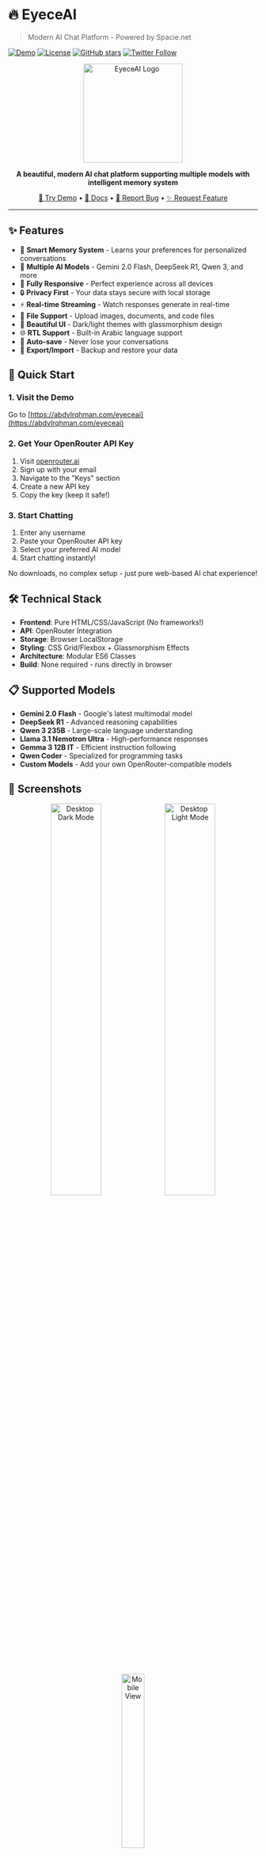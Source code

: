 # 🔥 EyeceAI

> Modern AI Chat Platform - Powered by Spacie.net

[![Demo](https://img.shields.io/badge/Demo-Live-success)](https://abdvlrqhman.com/eyeceai)
[![License](https://img.shields.io/badge/License-MIT-blue.svg)](LICENSE)
[![GitHub stars](https://img.shields.io/github/stars/abdvlrqhman/EyeceAI.svg)](https://github.com/abdvlrqhman/EyeceAI/stargazers)
[![Twitter Follow](https://img.shields.io/twitter/follow/yourhandle?style=social)](https://twitter.com/yourhandle)

<div align="center">
  <img src="assets/logo.png" alt="EyeceAI Logo" width="200"/>
  
  **A beautiful, modern AI chat platform supporting multiple models with intelligent memory system**
  
  [🚀 Try Demo](https://abdvlrqhman.com/eyeceai) • [📖 Docs](https://github.com/abdvlrqhman/EyeceAI/wiki) • [🐛 Report Bug](https://github.com/abdvlrqhman/EyeceAI/issues) • [✨ Request Feature](https://github.com/abdvlrqhman/EyeceAI/issues)
</div>

---

## ✨ Features

- 🧠 **Smart Memory System** - Learns your preferences for personalized conversations
- 🎯 **Multiple AI Models** - Gemini 2.0 Flash, DeepSeek R1, Qwen 3, and more
- 📱 **Fully Responsive** - Perfect experience across all devices
- 🔒 **Privacy First** - Your data stays secure with local storage
- ⚡ **Real-time Streaming** - Watch responses generate in real-time
- 📂 **File Support** - Upload images, documents, and code files
- 🎨 **Beautiful UI** - Dark/light themes with glassmorphism design
- 🌐 **RTL Support** - Built-in Arabic language support
- 💾 **Auto-save** - Never lose your conversations
- 🔄 **Export/Import** - Backup and restore your data

## 🚀 Quick Start

### 1. Visit the Demo
Go to [https://abdvlrqhman.com/eyeceai](https://abdvlrqhman.com/eyeceai)

### 2. Get Your OpenRouter API Key
1. Visit [openrouter.ai](https://openrouter.ai)
2. Sign up with your email
3. Navigate to the "Keys" section
4. Create a new API key
5. Copy the key (keep it safe!)

### 3. Start Chatting
1. Enter any username
2. Paste your OpenRouter API key
3. Select your preferred AI model
4. Start chatting instantly!

No downloads, no complex setup - just pure web-based AI chat experience!

## 🛠️ Technical Stack

- **Frontend**: Pure HTML/CSS/JavaScript (No frameworks!)
- **API**: OpenRouter Integration
- **Storage**: Browser LocalStorage
- **Styling**: CSS Grid/Flexbox + Glassmorphism Effects
- **Architecture**: Modular ES6 Classes
- **Build**: None required - runs directly in browser

## 📋 Supported Models

- **Gemini 2.0 Flash** - Google's latest multimodal model
- **DeepSeek R1** - Advanced reasoning capabilities
- **Qwen 3 235B** - Large-scale language understanding
- **Llama 3.1 Nemotron Ultra** - High-performance responses
- **Gemma 3 12B IT** - Efficient instruction following
- **Qwen Coder** - Specialized for programming tasks
- **Custom Models** - Add your own OpenRouter-compatible models

## 📱 Screenshots

<div align="center">
  <img src="assets/screenshots/desktop-dark.png" alt="Desktop Dark Mode" width="45%"/>
  <img src="assets/screenshots/desktop-light.png" alt="Desktop Light Mode" width="45%"/>
  <img src="assets/screenshots/mobile.png" alt="Mobile View" width="30%"/>
</div>

## 🎯 Key Features Deep Dive

### Memory System
EyeceAI automatically learns from your conversations:
- **Name Recognition** - Remembers your name and uses it naturally
- **Preference Learning** - Tracks what you like and dislike
- **Custom Instructions** - Set specific behavior guidelines
- **Context Awareness** - Uses memory to provide relevant responses

### File Support
Upload and discuss various file types:
- **Images** - PNG, JPG, GIF, WebP
- **Documents** - PDF, TXT, MD
- **Code Files** - JS, Python, HTML, CSS, JSON
- **Data Files** - CSV for analysis

### Responsive Design
- **Mobile-First** - Optimized touch interface
- **Tablet Support** - Perfect for medium screens
- **Desktop Power** - Full feature set on large screens
- **PWA Ready** - Install as a native app

## 🔧 Local Development

```bash
# Clone the repository
git clone https://github.com/abdvlrqhman/EyeceAI.git

# Navigate to directory
cd EyeceAI

# Serve locally (any HTTP server)
python -m http.server 8000
# or
npx serve .
# or simply open index.html in your browser
```

## 📚 Documentation

- [Getting Started Guide](docs/getting-started.md)
- [Memory System](docs/memory-system.md)
- [API Integration](docs/api-integration.md)
- [Customization](docs/customization.md)
- [Troubleshooting](docs/troubleshooting.md)

## 🤝 Contributing

Contributions are welcome! Please feel free to submit a Pull Request.

1. Fork the repository
2. Create your feature branch (`git checkout -b feature/AmazingFeature`)
3. Commit your changes (`git commit -m 'Add some AmazingFeature'`)
4. Push to the branch (`git push origin feature/AmazingFeature`)
5. Open a Pull Request

## 📝 Changelog

### v1.0.0 (Current)
- Initial release
- Multi-model AI chat support
- Smart memory system
- File upload capabilities
- Responsive design
- Dark/light themes
- RTL language support

## 🐛 Known Issues

- Large files (>10MB) may cause performance issues
- Some older browsers may not support all features
- Mobile keyboard may cover input on some devices

## 🚀 Roadmap

- [ ] Voice input/output support
- [ ] Plugin system for extensions
- [ ] Team collaboration features
- [ ] Advanced file analysis
- [ ] Multi-language interface
- [ ] Desktop app (Electron)

## 📄 License

This project is licensed under the MIT License - see the [LICENSE](LICENSE) file for details.

## 👨‍💻 Author

**Abdulrahman (ICEdev)**
- Website: [abdvlrqhman.com](https://abdvlrqhman.com)
- LinkedIn: [Your LinkedIn Profile](https://linkedin.com/in/yourprofile)
- GitHub: [@abdvlrqhman](https://github.com/abdvlrqhman)
- Email: your.email@example.com

## 🙏 Acknowledgments

- [OpenRouter](https://openrouter.ai) for API access
- [Highlight.js](https://highlightjs.org/) for code syntax highlighting
- [Marked](https://marked.js.org/) for Markdown parsing
- Google Fonts for typography
- Material Icons for UI elements

## ⭐ Show Your Support

Give a ⭐️ if this project helped you!

<div align="center">
  
**[🚀 Try EyeceAI Now](https://abdvlrqhman.com/eyeceai)**

Made with ❤️ by [ICEdev](https://github.com/abdvlrqhman)

</div>
